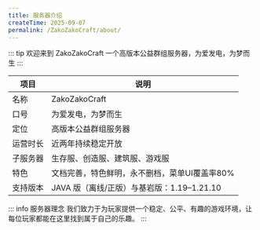 ```yaml
---
title: 服务器介绍
createTime: 2025-09-07
permalink: /ZakoZakoCraft/about/
---
```


::: tip 欢迎来到 ZakoZakoCraft
一个高版本公益群组服务器，为爱发电，为梦而生
:::

| 项目     | 说明                                                                 |
|----------|----------------------------------------------------------------------|
| 名称     | ZakoZakoCraft                               |
| 口号     | 为爱发电，为梦而生                          |
| 定位     | 高版本公益群组服务器                        |
| 运营时长 | 近两年持续稳定开放                          |
| 子服务器 | 生存服、创造服、建筑服、游戏服              |
| 特色     | 文档完善，特色鲜明，永不删档，菜单UI覆盖率80% |
| 支持版本 | JAVA 版（离线/正版）与基岩版：1.19–1.21.10  |

::: info 服务器理念
我们致力于为玩家提供一个稳定、公平、有趣的游戏环境，让每位玩家都能在这里找到属于自己的乐趣。
:::